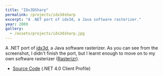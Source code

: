 ```yaml
---
title: "IDx3DSharp"
permalink: /projects/idx3dsharp
excerpt: "A .NET port of idx3d, a Java software rasterizer."
year: 2009
gallery:
  - /assets/projects/idx3dsharp.jpg
---
```


A .NET port of [idx3d](http://www.mech.upatras.gr/~robgroup/3D/idx3d/), a Java software rasterizer. As you can see from the screenshot, I didn't finish the port, but I learnt enough to move on to my own software rasterizer ([Rasterizr](/projects/rasterizr)).

* [Source Code](http://github.com/tgjones/idx3dsharp) (.NET 4.0 Client Profile)
